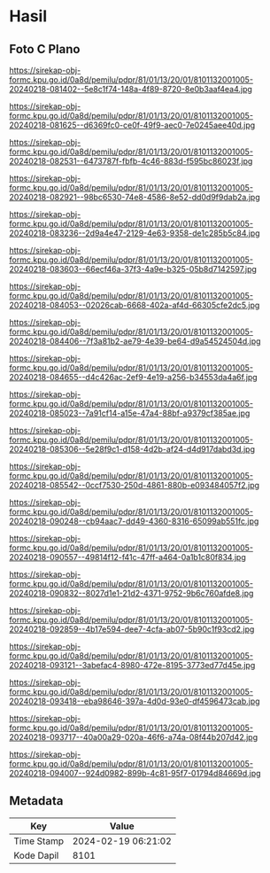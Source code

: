 # Hasil

## Foto C Plano

https://sirekap-obj-formc.kpu.go.id/0a8d/pemilu/pdpr/81/01/13/20/01/8101132001005-20240218-081402--5e8c1f74-148a-4f89-8720-8e0b3aaf4ea4.jpg

https://sirekap-obj-formc.kpu.go.id/0a8d/pemilu/pdpr/81/01/13/20/01/8101132001005-20240218-081625--d6369fc0-ce0f-49f9-aec0-7e0245aee40d.jpg

https://sirekap-obj-formc.kpu.go.id/0a8d/pemilu/pdpr/81/01/13/20/01/8101132001005-20240218-082531--6473787f-fbfb-4c46-883d-f595bc86023f.jpg

https://sirekap-obj-formc.kpu.go.id/0a8d/pemilu/pdpr/81/01/13/20/01/8101132001005-20240218-082921--98bc6530-74e8-4586-8e52-dd0d9f9dab2a.jpg

https://sirekap-obj-formc.kpu.go.id/0a8d/pemilu/pdpr/81/01/13/20/01/8101132001005-20240218-083236--2d9a4e47-2129-4e63-9358-de1c285b5c84.jpg

https://sirekap-obj-formc.kpu.go.id/0a8d/pemilu/pdpr/81/01/13/20/01/8101132001005-20240218-083603--66ecf46a-37f3-4a9e-b325-05b8d7142597.jpg

https://sirekap-obj-formc.kpu.go.id/0a8d/pemilu/pdpr/81/01/13/20/01/8101132001005-20240218-084053--02026cab-6668-402a-af4d-66305cfe2dc5.jpg

https://sirekap-obj-formc.kpu.go.id/0a8d/pemilu/pdpr/81/01/13/20/01/8101132001005-20240218-084406--7f3a81b2-ae79-4e39-be64-d9a54524504d.jpg

https://sirekap-obj-formc.kpu.go.id/0a8d/pemilu/pdpr/81/01/13/20/01/8101132001005-20240218-084655--d4c426ac-2ef9-4e19-a256-b34553da4a6f.jpg

https://sirekap-obj-formc.kpu.go.id/0a8d/pemilu/pdpr/81/01/13/20/01/8101132001005-20240218-085023--7a91cf14-a15e-47a4-88bf-a9379cf385ae.jpg

https://sirekap-obj-formc.kpu.go.id/0a8d/pemilu/pdpr/81/01/13/20/01/8101132001005-20240218-085306--5e28f9c1-d158-4d2b-af24-d4d917dabd3d.jpg

https://sirekap-obj-formc.kpu.go.id/0a8d/pemilu/pdpr/81/01/13/20/01/8101132001005-20240218-085542--0ccf7530-250d-4861-880b-e093484057f2.jpg

https://sirekap-obj-formc.kpu.go.id/0a8d/pemilu/pdpr/81/01/13/20/01/8101132001005-20240218-090248--cb94aac7-dd49-4360-8316-65099ab551fc.jpg

https://sirekap-obj-formc.kpu.go.id/0a8d/pemilu/pdpr/81/01/13/20/01/8101132001005-20240218-090557--49814f12-f41c-47ff-a464-0a1b1c80f834.jpg

https://sirekap-obj-formc.kpu.go.id/0a8d/pemilu/pdpr/81/01/13/20/01/8101132001005-20240218-090832--8027d1e1-21d2-4371-9752-9b6c760afde8.jpg

https://sirekap-obj-formc.kpu.go.id/0a8d/pemilu/pdpr/81/01/13/20/01/8101132001005-20240218-092859--4b17e594-dee7-4cfa-ab07-5b90c1f93cd2.jpg

https://sirekap-obj-formc.kpu.go.id/0a8d/pemilu/pdpr/81/01/13/20/01/8101132001005-20240218-093121--3abefac4-8980-472e-8195-3773ed77d45e.jpg

https://sirekap-obj-formc.kpu.go.id/0a8d/pemilu/pdpr/81/01/13/20/01/8101132001005-20240218-093418--eba98646-397a-4d0d-93e0-df4596473cab.jpg

https://sirekap-obj-formc.kpu.go.id/0a8d/pemilu/pdpr/81/01/13/20/01/8101132001005-20240218-093717--40a00a29-020a-46f6-a74a-08f44b207d42.jpg

https://sirekap-obj-formc.kpu.go.id/0a8d/pemilu/pdpr/81/01/13/20/01/8101132001005-20240218-094007--924d0982-899b-4c81-95f7-01794d84669d.jpg


## Metadata

| Key        | Value               |
| ---------- | ------------------- |
| Time Stamp | 2024-02-19 06:21:02 |
| Kode Dapil | 8101                |



